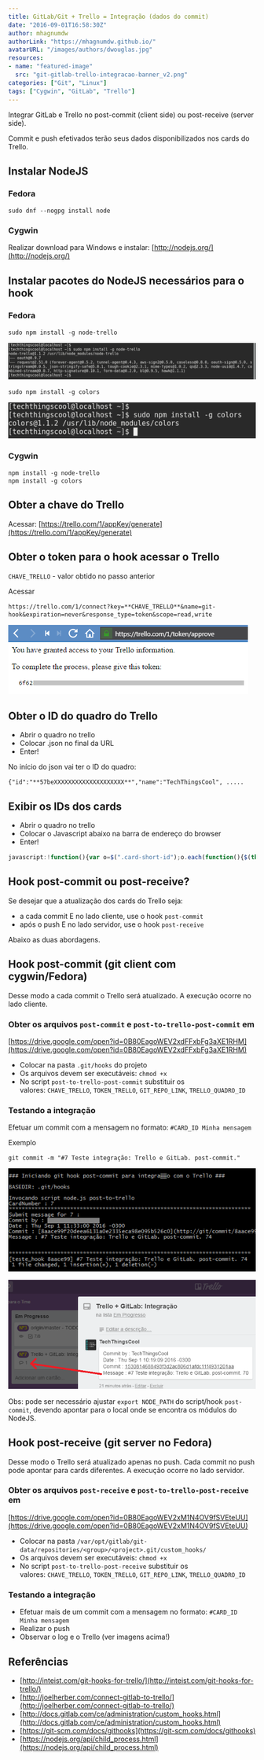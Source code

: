 ```yaml
---
title: GitLab/Git + Trello = Integração (dados do commit)
date: "2016-09-01T16:58:30Z"
author: mhagnumdw
authorLink: "https://mhagnumdw.github.io/"
avatarURL: "/images/authors/dwouglas.jpg"
resources:
- name: "featured-image"
  src: "git-gitlab-trello-integracao-banner_v2.png"
categories: ["Git", "Linux"]
tags: ["Cygwin", "GitLab", "Trello"]
---
```


Integrar GitLab e Trello no post-commit (client side) ou post-receive (server side).

<!--more-->

Commit e push efetivados terão seus dados disponibilizados nos cards do Trello.

## Instalar NodeJS

### Fedora

```shell
sudo dnf --nogpg install node
```

### Cygwin

Realizar download para Windows e instalar: [http://nodejs.org/](http://nodejs.org/)

## Instalar pacotes do NodeJS necessários para o hook

### Fedora

```shell
sudo npm install -g node-trello
```

![npm install node-trello](gitlabgit-trello-integracao-dados-do-commit-004.png)

```shell
sudo npm install -g colors
```

![npm install colors](gitlabgit-trello-integracao-dados-do-commit-005.png)

### Cygwin

```shell
npm install -g node-trello
npm install -g colors
```

## Obter a chave do Trello

Acessar: [https://trello.com/1/appKey/generate](https://trello.com/1/appKey/generate)

## Obter o token para o hook acessar o Trello

`CHAVE_TRELLO` - valor obtido no passo anterior

Acessar

```text
https://trello.com/1/connect?key=**CHAVE_TRELLO**&name=git-hook&expiration=never&response_type=token&scope=read,write
```

![trello token](gitlabgit-trello-integracao-dados-do-commit-006.png)

## Obter o ID do quadro do Trello

- Abrir o quadro no trello
- Colocar .json no final da URL
- Enter!

No início do json vai ter o ID do quadro:

```text
{"id":"**57beXXXXXXXXXXXXXXXXXXXX**","name":"TechThingsCool", .....
```

## Exibir os IDs dos cards

- Abrir o quadro no trello
- Colocar o Javascript abaixo na barra de endereço do browser
- Enter!

```javascript
javascript:!function(){var o=$(".card-short-id");o.each(function(){$(this).text($(this).text().replace("","").replace("","").replace("N.º ", ""))});o.hasClass("hide")?o.removeClass("hide").css({"font-weight":"normal","font-size":".9em","margin-right":"5px",padding:"2.3px 6px",background:$("body").css("background-color"),"border-radius":"10px",color:"yellow"}):o.addClass("hide")}();
```

## Hook post-commit ou post-receive?

Se desejar que a atualização dos cards do Trello seja:

- a cada commit E no lado cliente, use o hook `post-commit`
- após o push E no lado servidor, use o hook `post-receive`

Abaixo as duas abordagens.

## Hook post-commit (git client com cygwin/Fedora)

Desse modo a cada commit o Trello será atualizado. A execução ocorre no lado cliente.

### Obter os arquivos `post-commit` e `post-to-trello-post-commit` em

[https://drive.google.com/open?id=0B80EagoWEV2xdFFxbFg3aXE1RHM](https://drive.google.com/open?id=0B80EagoWEV2xdFFxbFg3aXE1RHM)

- Colocar na pasta `.git/hooks` do projeto
- Os arquivos devem ser executáveis: `chmod +x`
- No script `post-to-trello-post-commit` substituir os valores: `CHAVE_TRELLO`, `TOKEN_TRELLO`, `GIT_REPO_LINK`, `TRELLO_QUADRO_ID`

### Testando a integração

Efetuar um commit com a mensagem no formato: `#CARD_ID Minha mensagem`

Exemplo

```shell
git commit -m "#7 Teste integração: Trello e GitLab. post-commit."
```

![resultado post-commit](gitlabgit-trello-integracao-dados-do-commit-008.png)

![card trello comentado](gitlabgit-trello-integracao-dados-do-commit-007.png)

Obs: pode ser necessário ajustar `export NODE_PATH` do script/hook `post-commit`, devendo apontar para o local onde se encontra os módulos do NodeJS.

## Hook post-receive (git server no Fedora)

Desse modo o Trello será atualizado apenas no push. Cada commit no push pode apontar para cards diferentes. A execução ocorre no lado servidor.

### Obter os arquivos `post-receive` e `post-to-trello-post-receive` em

[https://drive.google.com/open?id=0B80EagoWEV2xM1N4OV9fSVEteUU](https://drive.google.com/open?id=0B80EagoWEV2xM1N4OV9fSVEteUU)

- Colocar na pasta `/var/opt/gitlab/git-data/repositories/<group>/<project>.git/custom_hooks/`
- Os arquivos devem ser executáveis: `chmod +x`
- No script `post-to-trello-post-receive` substituir os valores: `CHAVE_TRELLO`, `TOKEN_TRELLO`, `GIT_REPO_LINK`, `TRELLO_QUADRO_ID`

### Testando a integração

- Efetuar mais de um commit com a mensagem no formato: `#CARD_ID Minha mensagem`
- Realizar o push
- Observar o log e o Trello (ver imagens acima!)

## Referências

- [http://inteist.com/git-hooks-for-trello/](http://inteist.com/git-hooks-for-trello/)
- [http://joelherber.com/connect-gitlab-to-trello/](http://joelherber.com/connect-gitlab-to-trello/)
- [http://docs.gitlab.com/ce/administration/custom_hooks.html](http://docs.gitlab.com/ce/administration/custom_hooks.html)
- [https://git-scm.com/docs/githooks](https://git-scm.com/docs/githooks)
- [https://nodejs.org/api/child_process.html](https://nodejs.org/api/child_process.html)
